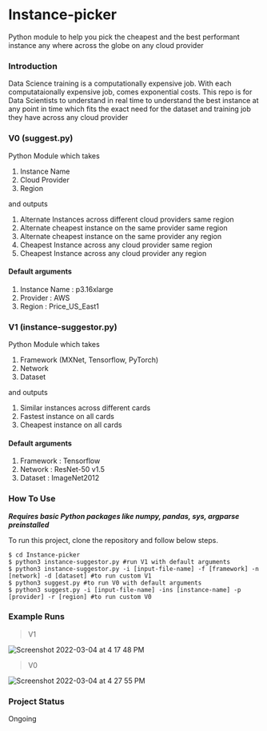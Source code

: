 # Instance-picker
Python module to help you pick the cheapest and the best performant instance any where across the globe on any cloud provider

### Introduction
Data Science training is a computationally expensive job. With each computataionally expensive job, comes exponential costs. This repo is for Data Scientists to understand in real time to understand the best instance at any point in time which fits the exact need for the dataset and training job they have across any cloud provider

### V0 (suggest.py)

Python Module which takes 
 1. Instance Name
 2. Cloud Provider
 3. Region

and outputs
 1. Alternate Instances across different cloud providers same region
 2. Alternate cheapest instance on the same provider same region
 3. Alternate cheapest instance on the same provider any region
 4. Cheapest Instance across any cloud provider same region
 5. Cheapest Instance across any cloud provider any region

#### Default arguments
 1. Instance Name : p3.16xlarge
 2. Provider : AWS
 3. Region : Price_US_East1

### V1 (instance-suggestor.py)

Python Module which takes 
 1. Framework (MXNet, Tensorflow, PyTorch)
 2. Network
 3. Dataset 

and outputs
 1. Similar instances across different cards
 2. Fastest instance on all cards
 3. Cheapest instance on all cards

#### Default arguments
 1. Framework : Tensorflow
 2. Network : ResNet-50 v1.5
 3. Dataset : ImageNet2012
 
### How To Use

***Requires basic Python packages like numpy, pandas, sys, argparse preinstalled***

To run this project, clone the repository and follow below steps.

```
$ cd Instance-picker
$ python3 instance-suggestor.py #run V1 with default arguments
$ python3 instance-suggestor.py -i [input-file-name] -f [framework] -n [network] -d [dataset] #to run custom V1
$ python3 suggest.py #to run V0 with default arguments
$ python3 suggest.py -i [input-file-name] -ins [instance-name] -p [provider] -r [region] #to run custom V0
```

### Example Runs

> V1

![Screenshot 2022-03-04 at 4 17 48 PM](https://user-images.githubusercontent.com/30073239/156749629-bc1119bd-75f5-4441-9887-c2aa76a81180.png)

> V0

![Screenshot 2022-03-04 at 4 27 55 PM](https://user-images.githubusercontent.com/30073239/156751131-4da9d119-51c4-4e5c-bbda-7072fe527883.png)

### Project Status
 Ongoing
